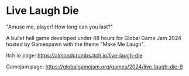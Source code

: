 # Live Laugh Die

"Amuse me, player! How long can you last?"

A bullet hell game developed under 48 hours for Global Game Jam 2024 hosted by Gamespawn with the theme "Make Me Laugh".

Itch.io page: https://almondcrumbs.itch.io/live-laugh-die

Gamejam page: https://globalgamejam.org/games/2024/live-laugh-die-9
